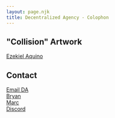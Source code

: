 ```yaml
---
layout: page.njk
title: Decentralized Agency - Colophon
---
```


## "Collision" Artwork
<a href="https://ezekielaquino.com/" target="_blank">Ezekiel Aquino</a>

## Contact
<a href="mailto:decentralizedagency@gmail.com">Email DA</a>\
<a href="http://bryanwolff.com" target="_blank">Bryan</a>\
<a href="http://marcvermeeren.com" target="_blank">Marc</a>\
<a href="https://discord.gg/CHST7Sz" target="_blank">Discord</a>

